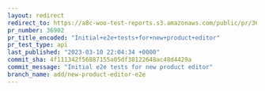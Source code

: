 ```yaml
---
layout: redirect
redirect_to: https://a8c-woo-test-reports.s3.amazonaws.com/public/pr/36902/api/index.html
pr_number: 36902
pr_title_encoded: "Initial+e2e+tests+for+new+product+editor"
pr_test_type: api
last_published: "2023-03-10 22:04:34 +0000"
commit_sha: 4f111342f56887155a05df38122648ac48d4429a
commit_message: "Initial e2e tests for new product editor"
branch_name: add/new-product-editor-e2e
---
```

